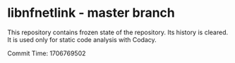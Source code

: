 # libnfnetlink - master branch

This repository contains frozen state of the repository.
Its history is cleared. It is used only for static code
analysis with Codacy.

Commit Time: 1706769502
